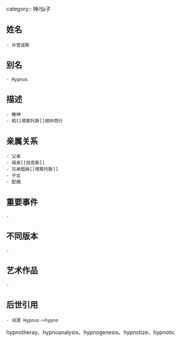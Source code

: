 category:: 神/仙子
## 姓名
	- 许普诺斯
## 别名
	- Hypnus
## 描述
	- 睡神
	- 和[[塔那托斯]]相伴而行
## 亲属关系
	- 父亲
	- 母亲[[倪克斯]]
	- 兄弟姐妹[[塔那托斯]]
	- 子女
	- 配偶
## 重要事件
	-
## 不同版本
	-
## 艺术作品
	-
## 后世引用
	- 词源 Hypnus->hypno
hypnotheray、hypnoanalysis、hypnogenesis、hypnotize、hypnotic
